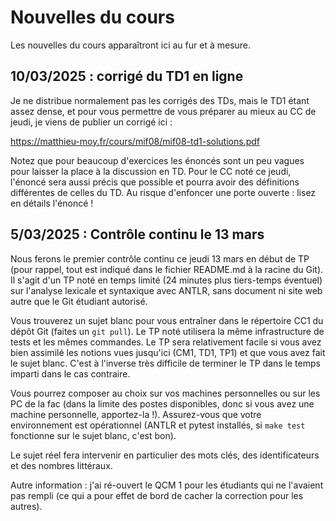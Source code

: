 <!-- LTeX: language=fr -->
# Nouvelles du cours

Les nouvelles du cours apparaîtront ici au fur et à mesure.

## 10/03/2025 : corrigé du TD1 en ligne

Je ne distribue normalement pas les corrigés des TDs, mais le TD1 étant assez
dense, et pour vous permettre de vous préparer au mieux au CC de jeudi, je viens
de publier un corrigé ici :

  https://matthieu-moy.fr/cours/mif08/mif08-td1-solutions.pdf

Notez que pour beaucoup d'exercices les énoncés sont un peu vagues pour laisser
la place à la discussion en TD. Pour le CC noté ce jeudi, l'énoncé sera aussi
précis que possible et pourra avoir des définitions différentes de celles du TD.
Au risque d'enfoncer une porte ouverte : lisez en détails l'énoncé !

## 5/03/2025 : Contrôle continu le 13 mars

Nous ferons le premier contrôle continu ce jeudi 13 mars en début de TP (pour
rappel, tout est indiqué dans le fichier README.md à la racine du Git). Il
s'agit d'un TP noté en temps limité (24 minutes plus tiers-temps éventuel) sur
l'analyse lexicale et syntaxique avec ANTLR, sans document ni site web autre que
le Git étudiant autorisé.

Vous trouverez un sujet blanc pour vous entraîner dans le répertoire CC1 du
dépôt Git (faites un `git pull`). Le TP noté utilisera la même infrastructure de
tests et les mêmes commandes. Le TP sera relativement facile si vous avez bien
assimilé les notions vues jusqu'ici (CM1, TD1, TP1) et que vous avez fait le
sujet blanc. C'est à l'inverse très difficile de terminer le TP dans le temps
imparti dans le cas contraire.

Vous pourrez composer au choix sur vos machines personnelles ou sur les PC de la
fac (dans la limite des postes disponibles, donc si vous avez une machine
personnelle, apportez-la !). Assurez-vous que votre environnement est
opérationnel (ANTLR et pytest installés, si `make test` fonctionne sur le sujet
blanc, c'est bon).

Le sujet réel fera intervenir en particulier des mots clés, des identificateurs
et des nombres littéraux.

Autre information : j'ai ré-ouvert le QCM 1 pour les étudiants qui ne l'avaient
pas rempli (ce qui a pour effet de bord de cacher la correction pour les
autres).
